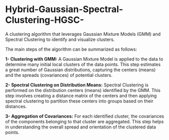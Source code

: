 # Hybrid-Gaussian-Spectral-Clustering-HGSC-
A clustering algorithm that leverages Gaussian Mixture Models (GMM) and Spectral Clustering to identify and visualize clusters.

The main steps of the algorithm can be summarized as follows:

**1- Clustering with GMM:** A Gaussian Mixture Model is applied to the data to determine many initial local clusters of the data points. This step estimates a great number of Gaussian distributions, capturing the centers (means) and the spreads (covariances) of potential clusters.

**2- Spectral Clustering on Distribution Means:** Spectral Clustering is performed on the distribution centers (means) identified by the GMM. This step involves creating a distance matrix of the centers and then applying spectral clustering to partition these centers into groups based on their distances.

**3- Aggregation of Covariances:** For each identified cluster, the covariances of the components belonging to that cluster are aggregated. This step helps in understanding the overall spread and orientation of the clustered data points.
